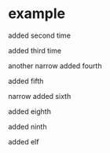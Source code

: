 # example

added second time

added third time

another narrow
added fourth

added fifth

narrow
added sixth

added eighth

added ninth

added elf
